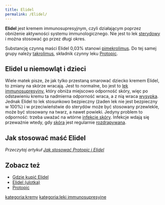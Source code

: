 ```yaml
---
title: Elidel
permalink: /Elidel/
---
```


**Elidel** jest kremem immunosupresyjnym, czyli działającym poprzez obniżenie aktywności systemu immunologicznego. Nie jest to lek [sterydowy](/kortykosterydy "wikilink") i można stosować go przez długi okres.

Substancję czynną maści Elidel 0,03% stanowi [pimekrolimus](/pimekrolimus "wikilink"). Do tej samej grupy należy [takrolimus](/takrolimus "wikilink"), składnik czynny leku [Protopic](/Protopic "wikilink").

Elidel u niemowląt i dzieci
---------------------------

Wiele matek pisze, że jak tylko przestaną smarować dziecko kremem Elidel, to zmiany na skórze wracają. Jest to normalne, bo jest to [lek immunosupresyjny](/leki_immunosupresyjne "wikilink"), który obniża miejscowo odporność skóry, więc po odstawieniu kremu ta nadmierna odporność wraca, a z nią wraca [wysypka](/wysypka "wikilink"). Jednak Elidel to lek stosunkowo bezpieczny (żaden lek nie jest bezpieczny w 100%) i w przeciwieństwie do sterydów może być stosowany przewlekle, może być stosowany na twarz, a nawet powieki. Jedyny problem to odporność: trzeba uważać na wtórne [infekcje skóry](/infekcja_skóry "wikilink"). Infekcje wdają się przeważnie wtedy, gdy [skóra](/skóra "wikilink") jest regularnie [rozdrapywana](/drapanie "wikilink").

Jak stosować maść Elidel
------------------------

*Przeczytaj artykuł [Jak stosować Protopic i Elidel](/Jak_stosować_Protopic_i_Elidel "wikilink")*

Zobacz też
----------

-   [Gdzie kupić Elidel](/Gdzie_kupić_Elidel "wikilink")
-   [Elidel (ulotka)](/Elidel_(ulotka) "wikilink")
-   [Protopic](/Protopic "wikilink")

[kategoria:kremy](/kategoria:kremy "wikilink") [kategoria:leki immunosupresyjne](/kategoria:leki_immunosupresyjne "wikilink")